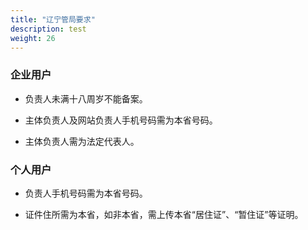 ```yaml
---
title: "辽宁管局要求"
description: test
weight: 26
---
```




### 企业用户

- 负责人未满十八周岁不能备案。

- 主体负责人及网站负责人手机号码需为本省号码。

- 主体负责人需为法定代表人。


### 个人用户

- 负责人手机号码需为本省号码。

- 证件住所需为本省，如非本省，需上传本省“居住证”、“暂住证”等证明。